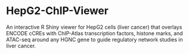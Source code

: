 # HepG2-ChIP-Viewer
An interactive R Shiny viewer for HepG2 cells (liver cancer) that overlays ENCODE cCREs with ChIP-Atlas transcription factors, histone marks, and ATAC-seq around any HGNC gene to guide regulatory network studies in liver cancer.
